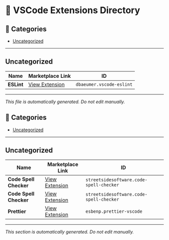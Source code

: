 # 🧩 VSCode Extensions Directory

## 📂 Categories

- [Uncategorized](#uncategorized)

---

## Uncategorized

| Name | Marketplace Link | ID |
|------|------------------|----|
| **ESLint** | [View Extension](https://marketplace.visualstudio.com/items?itemName=dbaeumer.vscode-eslint) | `dbaeumer.vscode-eslint` |

---

_This file is automatically generated. Do not edit manually._

<!-- EXTENSIONS-LIST-START -->

## 📂 Categories

- [Uncategorized](#uncategorized)

---


## Uncategorized

| Name | Marketplace Link | ID |
|------|------------------|----|
| **Code Spell Checker** | [View Extension](https://marketplace.visualstudio.com/items?itemName=streetsidesoftware.code-spell-checker) | `streetsidesoftware.code-spell-checker` |
| **Code Spell Checker** | [View Extension](https://marketplace.visualstudio.com/items?itemName=streetsidesoftware.code-spell-checker) | `streetsidesoftware.code-spell-checker` |
| **Prettier** | [View Extension](https://marketplace.visualstudio.com/items?itemName=esbenp.prettier-vscode) | `esbenp.prettier-vscode` |

---
<!-- EXTENSIONS-LIST-END -->

_This section is automatically generated. Do not edit manually._
